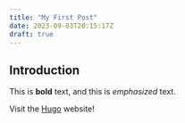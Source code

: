 ```yaml
---
title: "My First Post"
date: 2023-09-03T20:15:17Z
draft: true
---
```


## Introduction

This is **bold** text, and this is *emphasized* text.

Visit the [Hugo](https://gohugo.io) website!
